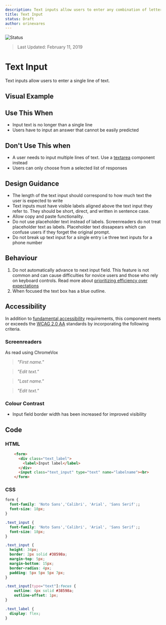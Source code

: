 ```yaml
---
description: Text inputs allow users to enter any combination of letters, numbers, or symbols of their choosing in a structured format.
title: Text Input
status: Draft
author: orinevares
---
```


![Status](https://img.shields.io/badge/Recommended-Draft-orange.svg)
> Last Updated: February 11, 2019

# Text Input

Text inputs allow users to enter a single line of text.

## Visual Example

<component-preview path="components/text_input/sample.html" height="200px" width="800px"> </component-preview>

## Use This When
* Input text is no longer than a single line
* Users have to input an answer that cannot be easily predicted

## Don't Use This when
* A user needs to input multiple lines of text. Use a [textarea](../textarea/textarea.md) component instead
* Users can only choose from a selected list of responses

## Design Guidance
* The length of the text input should correspond to how much text the user is expected to write
* Text inputs must have visible labels aligned above the text input they refer to. They should be short, direct, and written in sentence case.
* Allow copy and paste functionality.
* Do not use placeholder text instead of labels. Screenreaders do not treat placeholder text as labels. Placeholder text dissapears which can confuse users if they forget the original prompt.
* Do not break up text input for a single entry i.e three text inputs for a phone number

## Behaviour
1. Do not automatically advance to next input field. This feature is not common and can cause difficulties for novice users and those who rely on keyboard controls. Read more about [prioritizing efficiency over expectations](https://www.nngroup.com/articles/efficiency-vs-expectations/)
2. When focused the text box has a blue outline.

## Accessibility
In addition to [fundamental accessibility]() requirements, this component meets or exceeds the [WCAG 2.0 AA](https://www.w3.org/TR/WCAG20/) standards by incorporating the following criteria.

### Screenreaders
As read using ChromeVox

> *"First name."*

> *"Edit text."*

> *"Last name."*

> *"Edit text."*

### Colour Contrast
* Input field border width has been increased for improved visibility

## Code
### HTML
```html
    <form>
      <div class="text_label">
        <label>Input label</label>
      </div>
      <input class="text_input" type="text" name="labelname"><br>
    </form>
```
### CSS
```css
form {
  font-family: 'Noto Sans','Calibri', 'Arial', 'Sans Serif';;
  font-size: 18px;
}

.text_input {
  font-family: 'Noto Sans','Calibri', 'Arial', 'Sans Serif';;
  font-size: 18px;
}

.text_input {
  height: 34px;
  border: 2px solid #38598a;
  margin-top: 5px;
  margin-bottom: 15px;
  border-radius: 4px;
  padding: 5px 5px 5px 7px;
}

.text_input[type="text"]:focus {
    outline: 4px solid #38598a;
    outline-offset: 1px;
}

.text_label {
  display: flex;
}
```
